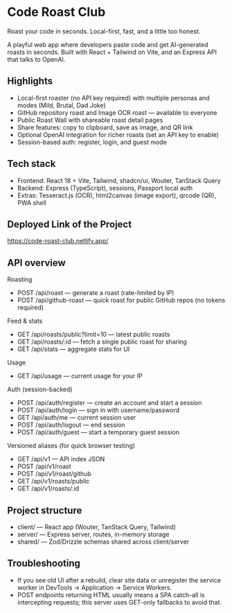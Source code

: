 # Code Roast Club

Roast your code in seconds. Local-first, fast, and a little too honest.

A playful web app where developers paste code and get AI-generated roasts in seconds. Built with React + Tailwind on Vite, and an Express API that talks to OpenAI.


## Highlights
- Local-first roaster (no API key required) with multiple personas and modes (Mild, Brutal, Dad Joke)
- GitHub repository roast and Image OCR roast — available to everyone
- Public Roast Wall with shareable roast detail pages
- Share features: copy to clipboard, save as image, and QR link
- Optional OpenAI integration for richer roasts (set an API key to enable)
- Session-based auth: register, login, and guest mode

## Tech stack
- Frontend: React 18 + Vite, Tailwind, shadcn/ui, Wouter, TanStack Query
- Backend: Express (TypeScript), sessions, Passport local auth
- Extras: Tesseract.js (OCR), html2canvas (image export), qrcode (QR), PWA shell

## Deployed Link of the Project

https://code-roast-club.netlify.app/

## API overview

Roasting
- POST /api/roast — generate a roast (rate-limited by IP)
- POST /api/github-roast — quick roast for public GitHub repos (no tokens required)

Feed & stats
- GET  /api/roasts/public?limit=10 — latest public roasts
- GET  /api/roasts/:id — fetch a single public roast for sharing
- GET  /api/stats — aggregate stats for UI

Usage
- GET  /api/usage — current usage for your IP

Auth (session-backed)
- POST /api/auth/register — create an account and start a session
- POST /api/auth/login — sign in with username/password
- GET  /api/auth/me — current session user
- POST /api/auth/logout — end session
- POST /api/auth/guest — start a temporary guest session

Versioned aliases (for quick browser testing)
- GET  /api/v1 — API index JSON
- POST /api/v1/roast
- POST /api/v1/roast/github
- GET  /api/v1/roasts/public
- GET  /api/v1/roasts/:id

## Project structure
- client/ — React app (Wouter, TanStack Query, Tailwind)
- server/ — Express server, routes, in-memory storage
- shared/ — Zod/Drizzle schemas shared across client/server

## Troubleshooting
- If you see old UI after a rebuild, clear site data or unregister the service worker in DevTools → Application → Service Workers.
- POST endpoints returning HTML usually means a SPA catch-all is intercepting requests; this server uses GET-only fallbacks to avoid that.
